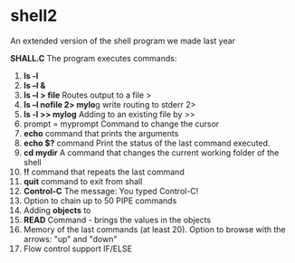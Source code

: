 # shell2
An extended version of the shell program we made last year

**SHALL.C**
The program executes commands:
1. **ls -l**
2. **ls –l &**
3.  **ls –l > file** Routes output to a file >
4. **ls –l nofile 2> mylo**g write routing to stderr 2>
5.  **ls -l >> mylog** Adding to an existing file by >> 
6. prompt = myprompt Command to change the cursor
7. **echo** command that prints the arguments
8. **echo $?** command Print the status of the last command executed.
9. **cd mydir** A command that changes the current working folder of the shell
10. **!!** command that repeats the last command
11.  **quit** command to exit from shall
12. **Control-C** The message: You typed Control-C!
13. Option to chain up to 50 PIPE commands
14. Adding **objects** to
15. **READ** Command - brings the values in the objects
16. Memory of the last commands (at least 20). Option to browse with the arrows: "up" and "down"
17. Flow control support IF/ELSE


